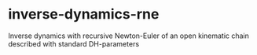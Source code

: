 # inverse-dynamics-rne
Inverse dynamics with recursive Newton-Euler of an open kinematic chain described with standard DH-parameters
